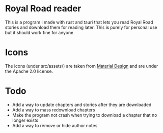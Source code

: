 # Royal Road reader
This is a program i made with rust and tauri that lets you read Royal Road stories and download them for reading later. This is purely for personal use but it should work fine for anyone.

# Icons
The icons (under src/assets/) are taken from [Material Design](https://github.com/Templarian/MaterialDesign/tree/master) and are under the Apache 2.0 license.

# Todo
* Add a way to update chapters and stories after they are downloaded
* Add a way to mass redownload chapters
* Make the program not crash when trying to download a chapter that no longer exists
* Add a way to remove or hide author notes